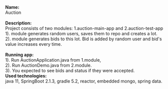 <b> Name: </b> <br>
Auction <br><br>
<b> Description: </b> <br>
Project consists of two modules: 1.auction-main-app and 2.auction-test-app <br>
1). module generates random users, saves them to repo and creates a lot. <br>
2). module generates bids to this lot. Bid is added by random user and bid's value increases every time. <br> <br>
<b> Running app:</b> <br>
1). Run AuctionApplication.java from 1.module, <br>
2). Run AuctionDemo.java from 2.module. <br>
3). You expected to see bids and status if they were accepted. <br>
<b> Used technologies: </b> <br>
java 11, SpringBoot 2.1.3, gradle 5.2, reactor, embedded mongo, spring data.
